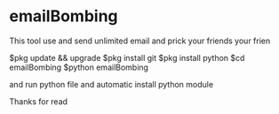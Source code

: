 # emailBombing
This tool use and send unlimited email and prick your friends your frien


$pkg update && upgrade
$pkg install git
$pkg install python
$cd emailBombing
$python emailBombing

and run python file and automatic install python module

Thanks for read

